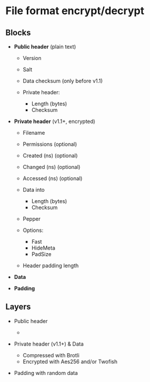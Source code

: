 
# File format encrypt/decrypt

## Blocks

* **Public header** (plain text)

  * Version
  * Salt
  * Data checksum (only before v1.1)
  * Private header:
  
    * Length (bytes)
    * Checksum

* **Private header** (v1.1+, encrypted)

  * Filename
  * Permissions (optional)
  * Created (ns) (optional)
  * Changed (ns) (optional)
  * Accessed (ns) (optional)
  * Data into

    * Length (bytes)
    * Checksum

  * Pepper
  * Options:

    * Fast
    * HideMeta
    * PadSize

  * Header padding length

* **Data**

* **Padding**

## Layers




* Public header
     
  * 

* Private header (v1.1+) & Data

  * Compressed with Brotli
  * Encrypted with Aes256 and/or Twofish

* Padding with random data


